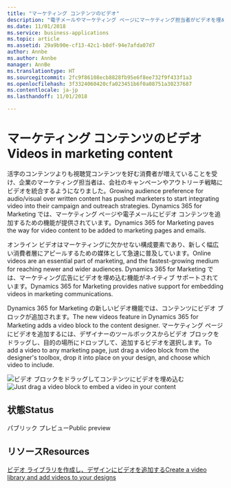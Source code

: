 ```yaml
---
title: "マーケティング コンテンツのビデオ"
description: "電子メールやマーケティング ページにマーケティング担当者がビデオを埋め込めるようになりました。"
ms.date: 11/01/2018
ms.service: business-applications
ms.topic: article
ms.assetid: 29a9b90e-cf13-42c1-b8df-94e7afda07d7
author: Annbe
ms.author: Annbe
manager: AnnBe
ms.translationtype: HT
ms.sourcegitcommit: 2fc9f86108ecb8828fb95e6f8ee732f9f433f1a3
ms.openlocfilehash: 3f3324060420cfa023451b6f0a08751a30237687
ms.contentlocale: ja-jp
ms.lasthandoff: 11/01/2018

---
```


# <a name="videos-in-marketing-content"></a><span data-ttu-id="a7951-103">マーケティング コンテンツのビデオ</span><span class="sxs-lookup"><span data-stu-id="a7951-103">Videos in marketing content</span></span>

<span data-ttu-id="a7951-104">活字のコンテンツよりも視聴覚コンテンツを好む消費者が増えていることを受け、企業のマーケティング担当者は、会社のキャンペーンやアウトリーチ戦略にビデオを統合するようになりました。</span><span class="sxs-lookup"><span data-stu-id="a7951-104">Growing audience preference for audio/visual over written content has pushed marketers to start integrating video into their campaign and outreach strategies.</span></span> <span data-ttu-id="a7951-105">Dynamics 365 for Marketing では、マーケティング ページや電子メールにビデオ コンテンツを追加するための機能が提供されています。</span><span class="sxs-lookup"><span data-stu-id="a7951-105">Dynamics 365 for Marketing paves the way for video content to be added to marketing pages and emails.</span></span>

<span data-ttu-id="a7951-106">オンライン ビデオはマーケティングに欠かせない構成要素であり、新しく幅広い消費者層にアピールするための媒体として急速に普及しています。</span><span class="sxs-lookup"><span data-stu-id="a7951-106">Online videos are an essential part of marketing, and the fastest-growing medium for reaching newer and wider audiences.</span></span> <span data-ttu-id="a7951-107">Dynamics 365 for Marketing では、マーケティング広告にビデオを埋め込む機能がネイティブ サポートされています。</span><span class="sxs-lookup"><span data-stu-id="a7951-107">Dynamics 365 for Marketing provides native support for embedding videos in marketing communications.</span></span>

<span data-ttu-id="a7951-108">Dynamics 365 for Marketing の新しいビデオ機能では、コンテンツにビデオ ブロックが追加されます。</span><span class="sxs-lookup"><span data-stu-id="a7951-108">The new videos feature in Dynamics 365 for Marketing adds a video block to the content designer.</span></span> <span data-ttu-id="a7951-109">マーケティング ページにビデオを追加するには、デザイナーのツールボックスからビデオ ブロックをドラッグし、目的の場所にドロップして、追加するビデオを選択します。</span><span class="sxs-lookup"><span data-stu-id="a7951-109">To add a video to any marketing page, just drag a video block from the designer's toolbox, drop it into place on your design, and choose which video to include.</span></span>

<span data-ttu-id="a7951-110">![ビデオ ブロックをドラッグしてコンテンツにビデオを埋め込む](media/VideoMarketing.png "ビデオ ブロックをドラッグしてコンテンツにビデオを埋め込む")</span><span class="sxs-lookup"><span data-stu-id="a7951-110">![Just drag a video block to embed a video in your content](media/VideoMarketing.png "Just drag a video block to embed a video in your content")</span></span>

## <a name="status"></a><span data-ttu-id="a7951-111">状態</span><span class="sxs-lookup"><span data-stu-id="a7951-111">Status</span></span>

<span data-ttu-id="a7951-112">パブリック プレビュー</span><span class="sxs-lookup"><span data-stu-id="a7951-112">Public preview</span></span>

## <a name="resources"></a><span data-ttu-id="a7951-113">リソース</span><span class="sxs-lookup"><span data-stu-id="a7951-113">Resources</span></span>

[<span data-ttu-id="a7951-114">ビデオ ライブラリを作成し、デザインにビデオを追加する</span><span class="sxs-lookup"><span data-stu-id="a7951-114">Create a video library and add videos to your designs</span></span>](https://docs.microsoft.com/dynamics365/customer-engagement/marketing/video-content)

<!--
### Who uses this feature
Marketers, marketing managers, and content designers
### Setup required
Administrators can easily set up and configure the feature in the app settings.
-->

